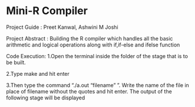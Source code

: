 # Mini-R Compiler

Project Guide : Preet Kanwal, Ashwini M Joshi

Project Abstract : Building the R compiler which handles all the basic arithmetic and logical operations along with if,if-else and ifelse function 

Code Execution:
1.Open the terminal inside the folder of the stage that is to be built.

2.Type make and hit enter

3.Then type the command “./a.out “filename” ”. Write the name of the file in place of filename without the quotes and hit enter. The output of the following stage will be displayed
